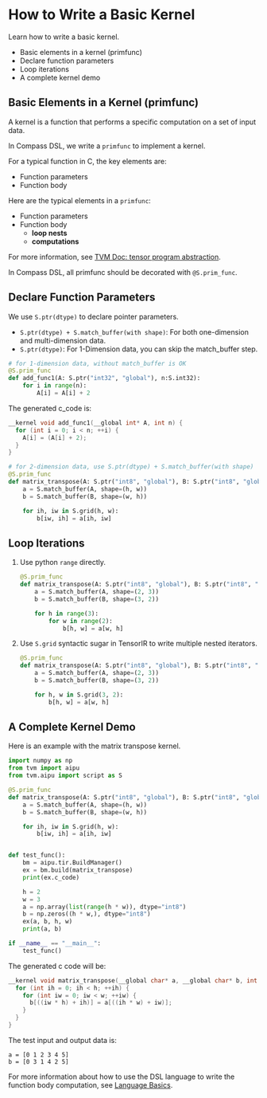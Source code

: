 <!---SPDX-License-Identifier: Apache-2.0-->
<!---Copyright (c) 2023-2024 Arm Technology (China) Co. Ltd.-->

# How to Write a Basic Kernel

Learn how to write a basic kernel.
- Basic elements in a kernel (primfunc)
- Declare function parameters
- Loop iterations
- A complete kernel demo


## Basic Elements in a Kernel (primfunc)
A kernel is a function that performs a specific computation on a set of input data.

In Compass DSL, we write a `primfunc` to implement a kernel.

For a typical function in C, the key elements are:
- Function parameters
- Function body

Here are the typical elements in a `primfunc`:
- Function parameters
- Function body
  - **loop nests**
  - **computations**

For more information, see [TVM Doc: tensor program abstraction](https://mlc.ai/chapter_tensor_program/tensor_program.html#tensor-program-abstraction).

In Compass DSL, all primfunc should be decorated with `@S.prim_func`.

## Declare Function Parameters

We use `S.ptr(dtype)` to declare pointer parameters.
- `S.ptr(dtype) + S.match_buffer(with shape)`: For both one-dimension and multi-dimension data.
- `S.ptr(dtype)`:  For 1-Dimension data, you can skip the match_buffer step.


```py
# for 1-dimension data, without match_buffer is OK
@S.prim_func
def add_func1(A: S.ptr("int32", "global"), n:S.int32):
    for i in range(n):
        A[i] = A[i] + 2
```
The generated c_code is:
```c
__kernel void add_func1(__global int* A, int n) {
  for (int i = 0; i < n; ++i) {
    A[i] = (A[i] + 2);
  }
}
```

```py
# for 2-dimension data, use S.ptr(dtype) + S.match_buffer(with shape)
@S.prim_func
def matrix_transpose(A: S.ptr("int8", "global"), B: S.ptr("int8", "global"), h: S.int32, w: S.int32):
    a = S.match_buffer(A, shape=(h, w))
    b = S.match_buffer(B, shape=(w, h))

    for ih, iw in S.grid(h, w):
        b[iw, ih] = a[ih, iw]
```
## Loop Iterations
1. Use python `range` directly.

    ```py
    @S.prim_func
    def matrix_transpose(A: S.ptr("int8", "global"), B: S.ptr("int8", "global")):
        a = S.match_buffer(A, shape=(2, 3))
        b = S.match_buffer(B, shape=(3, 2))

        for h in range(3):
            for w in range(2):
                b[h, w] = a[w, h]
    ```
2. Use `S.grid` syntactic sugar in TensorIR to write multiple nested iterators.

    ```py
    @S.prim_func
    def matrix_transpose(A: S.ptr("int8", "global"), B: S.ptr("int8", "global")):
        a = S.match_buffer(A, shape=(2, 3))
        b = S.match_buffer(B, shape=(3, 2))

        for h, w in S.grid(3, 2):
            b[h, w] = a[w, h]
    ```

## A Complete Kernel Demo
Here is an example with the matrix transpose kernel.

```py
import numpy as np
from tvm import aipu
from tvm.aipu import script as S

@S.prim_func
def matrix_transpose(A: S.ptr("int8", "global"), B: S.ptr("int8", "global"), h: S.int32, w: S.int32):
    a = S.match_buffer(A, shape=(h, w))
    b = S.match_buffer(B, shape=(w, h))

    for ih, iw in S.grid(h, w):
        b[iw, ih] = a[ih, iw]


def test_func():
    bm = aipu.tir.BuildManager()
    ex = bm.build(matrix_transpose)
    print(ex.c_code)

    h = 2
    w = 3
    a = np.array(list(range(h * w)), dtype="int8")
    b = np.zeros((h * w,), dtype="int8")
    ex(a, b, h, w)
    print(a, b)

if __name__ == "__main__":
    test_func()
```
The generated c code will be:
```c
__kernel void matrix_transpose(__global char* a, __global char* b, int h, int w) {
  for (int ih = 0; ih < h; ++ih) {
    for (int iw = 0; iw < w; ++iw) {
      b[((iw * h) + ih)] = a[((ih * w) + iw)];
    }
  }
}
```
The test input and output data is:
```
a = [0 1 2 3 4 5]
b = [0 3 1 4 2 5]
```

For more information about how to use the DSL language to write the function body computation, see [Language Basics](../language_basics/index.rst).
